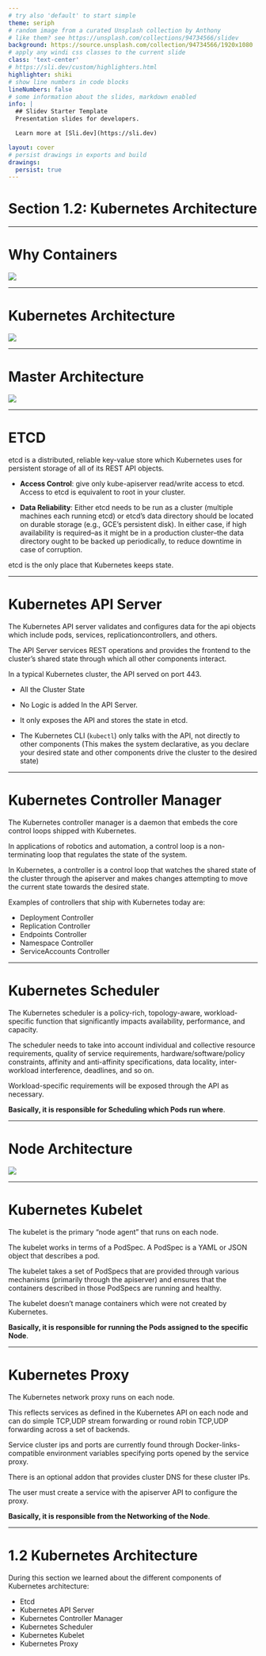 ```yaml
---
# try also 'default' to start simple
theme: seriph
# random image from a curated Unsplash collection by Anthony
# like them? see https://unsplash.com/collections/94734566/slidev
background: https://source.unsplash.com/collection/94734566/1920x1080
# apply any windi css classes to the current slide
class: 'text-center'
# https://sli.dev/custom/highlighters.html
highlighter: shiki
# show line numbers in code blocks
lineNumbers: false
# some information about the slides, markdown enabled
info: |
  ## Slidev Starter Template
  Presentation slides for developers.

  Learn more at [Sli.dev](https://sli.dev)

layout: cover
# persist drawings in exports and build
drawings:
  persist: true
---
```


# Section 1.2: Kubernetes Architecture

---

# Why Containers

<img class="absolute top-23 left-50" src="/chapters/1.2.kubernetes.architecture/containers.png" />

---

# Kubernetes Architecture

<img class="absolute top-30 left-20 w-200" src="/chapters/1.2.kubernetes.architecture/architecture.png" />

---

# Master Architecture

<img class="absolute top-20 left-30 w-200" src="/chapters/1.2.kubernetes.architecture/master.png" />

---

# ETCD

etcd is a distributed, reliable key-value store which Kubernetes uses for persistent storage of all of its REST API objects.

* **Access Control**: give only kube-apiserver read/write access to etcd. Access to etcd is equivalent to root in your cluster.

* **Data Reliability**: Either etcd needs to be run as a cluster (multiple machines each running etcd) or etcd’s data directory should be located on durable storage (e.g., GCE’s persistent disk). In either case, if high availability is required–as it might be in a production cluster–the data directory ought to be backed up periodically, to reduce downtime in case of corruption.

etcd is the only place that Kubernetes keeps state.

---

# Kubernetes API Server

The Kubernetes API server validates and configures data for the api objects which include pods, services, replicationcontrollers, and others.

The API Server services REST operations and provides the frontend to the cluster’s shared state through which all other components interact.

In a typical Kubernetes cluster, the API served on port 443.

* All the Cluster State

* No Logic is added In the API Server.

* It only exposes the API and stores the state in etcd.

* The Kubernetes CLI (`kubectl`) only talks with the API, not directly to other components (This makes the system declarative, as you declare your desired state and other components drive the cluster to the desired state)

---

# Kubernetes Controller Manager

The Kubernetes controller manager is a daemon that embeds the core control loops shipped with Kubernetes.

In applications of robotics and automation, a control loop is a non-terminating loop that regulates the state of the system.

In Kubernetes, a controller is a control loop that watches the shared state of the cluster through the apiserver and makes changes attempting to move the current state towards the desired state.

Examples of controllers that ship with Kubernetes today are:

* Deployment Controller
* Replication Controller
* Endpoints Controller
* Namespace Controller
* ServiceAccounts Controller

---

# Kubernetes Scheduler

The Kubernetes scheduler is a policy-rich, topology-aware, workload-specific function that significantly impacts availability, performance, and capacity.

The scheduler needs to take into account individual and collective resource requirements, quality of service requirements, hardware/software/policy constraints, affinity and anti-affinity specifications, data locality, inter-workload interference, deadlines, and so on.

Workload-specific requirements will be exposed through the API as necessary.

**Basically, it is responsible for Scheduling which Pods run where**.

---

# Node Architecture

<img class="absolute top-20 left-30 w-200" src="/chapters/1.2.kubernetes.architecture/node.png" />

---

# Kubernetes Kubelet

The kubelet is the primary “node agent” that runs on each node.

The kubelet works in terms of a PodSpec. A PodSpec is a YAML or JSON object that describes a pod.

The kubelet takes a set of PodSpecs that are provided through various mechanisms (primarily through the apiserver) and ensures that the containers described in those PodSpecs are running and healthy.

The kubelet doesn’t manage containers which were not created by Kubernetes.

**Basically, it is responsible for running the Pods assigned to the specific Node**.

---

# Kubernetes Proxy

The Kubernetes network proxy runs on each node.

This reflects services as defined in the Kubernetes API on each node and can do simple TCP,UDP stream forwarding or round robin TCP,UDP forwarding across a set of backends.

Service cluster ips and ports are currently found through Docker-links-compatible environment variables specifying ports opened by the service proxy.

There is an optional addon that provides cluster DNS for these cluster IPs.

The user must create a service with the apiserver API to configure the proxy.

**Basically, it is responsible from the Networking of the Node**.

---

# 1.2 Kubernetes Architecture

During this section we learned about the different components of Kubernetes architecture:

* Etcd
* Kubernetes API Server
* Kubernetes Controller Manager
* Kubernetes Scheduler
* Kubernetes Kubelet
* Kubernetes Proxy
